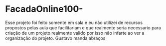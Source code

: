 # FacadaOnline100-
Esse projeto foi feito somente em sala e eu não utilizei de recursos propostos pelas aula que facilitariam e que realmente seria necessario para criação de um projeto realmente valido por isso não infarte ao ver a organização do projeto.
Gustavo manda abraços
